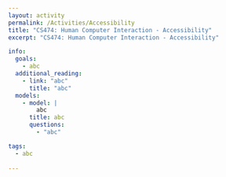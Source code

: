 ```yaml
---
layout: activity
permalink: /Activities/Accessibility
title: "CS474: Human Computer Interaction - Accessibility"
excerpt: "CS474: Human Computer Interaction - Accessibility"

info: 
  goals: 
    - abc
  additional_reading:
    - link: "abc"
      title: "abc"     
  models:
    - model: |
        abc
      title: abc
      questions:
        - "abc"

tags:
  - abc
  
---
```

